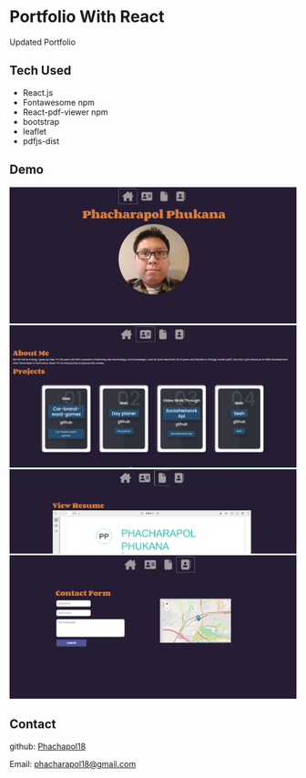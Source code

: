 # Portfolio With React

Updated Portfolio 

## Tech Used

- React.js
- Fontawesome npm
- React-pdf-viewer npm
- bootstrap
- leaflet
- pdfjs-dist

## Demo
![image](./public/screenshotImage/Screenshot1.png)
![image](./public/screenshotImage/Screenshot2.png)
![image](./public/screenshotImage/Screenshot3.png)
![image](./public/screenshotImage/Screenshot4.png)

## Contact

github: [Phachapol18](https://github.com/Phacharapol18)

Email: <a href = "mailto:phacharapol18@gmail.com" target = "_blank">phacharapol18@gmail.com</a>